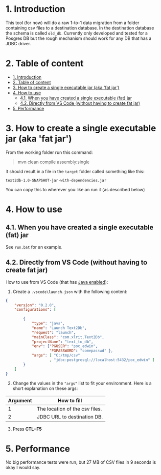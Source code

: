 # 1. Introduction

This tool (for now) will do a raw 1-to-1 data migration from a folder containing csv files to a destination database. In the destination database the schema is called `old_db`. Currently only developed and tested for a Posgres DB but the rough mechanism should work for any DB that has a JDBC driver. 
# 2. Table of content

- [1. Introduction](#1-introduction)
- [2. Table of content](#2-table-of-content)
- [3. How to create a single executable jar (aka 'fat jar')](#3-how-to-create-a-single-executable-jar-aka-fat-jar)
- [4. How to use](#4-how-to-use)
  - [4.1. When you have created a single executable (fat) jar](#41-when-you-have-created-a-single-executable-fat-jar)
  - [4.2. Directly from VS Code (without having to create fat jar)](#42-directly-from-vs-code-without-having-to-create-fat-jar)
- [5. Performance](#5-performance)

# 3. How to create a single executable jar (aka 'fat jar')

From the working folder run this command:

> mvn clean compile assembly:single

It should result in a file in the `target` folder called something like this:

`text2db-1.0-SNAPSHOT-jar-with-dependencies.jar`

You can copy this to wherever you like an run it (as described below)

# 4. How to use

## 4.1. When you have created a single executable (fat) jar

See `run.bat` for an example.

## 4.2. Directly from VS Code (without having to create fat jar)

How to use from VS Code (that has [Java enabled](https://code.visualstudio.com/docs/java/java-tutorial)):

1. Create a `.vscode\launch.json` with the following content:
```json
{
    "version": "0.2.0",
    "configurations": [
        
        {
            "type": "java",
            "name": "Launch Text2Db",
            "request": "launch",
            "mainClass": "com.xlrit.Text2Db",
            "projectName": "text_to_db",
            "env": {"PGUSER": "poc_edwin",
                    "PGPASSWORD": "somepasswd" },
            "args": [ "C:/tmp/csv"
                    , "jdbc:postgresql://localhost:5432/poc_edwin" ]
        }
    ]
}
```

2. Change the values in the `"args"` list to fit your environment. Here is a short explanation on these args:

Argument | How to fill
-------- | -----------
1 | The location of the csv files.
2 | JDBC URL to destination DB.

3. Press **CTL+F5**


# 5. Performance

No big performance tests were run, but 27 MB of CSV files in 9 seconds is okay I would say.